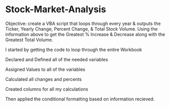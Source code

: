 # Stock-Market-Analysis #
Objective: create a VBA script that loops through every year & outputs the Ticker, Yearly Change, Percent Change, & Total Stock Volume. 
Using the information above to get the Greatest % Increase & Decrease along with the Greatest Total Volume.

I started by getting the code to loop through the entire Workbook

Declared and Defined all of the needed variables

Assigned Values to all of the variables

Calculated all changes and percents

Created columns for all my calculations

Then applied the conditional formatting based on information recieved.
